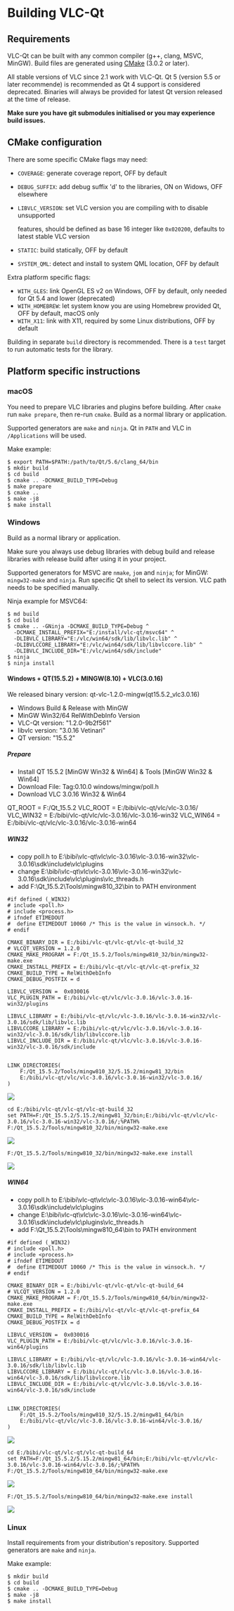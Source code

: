 # Building VLC-Qt

## Requirements
VLC-Qt can be built with any common compiler (g++, clang, MSVC, MinGW).
Build files are generated using [CMake](http://www.cmake.org) (3.0.2 or later).

All stable versions of VLC since 2.1 work with VLC-Qt.
Qt 5 (version 5.5 or later recommende) is recommended as Qt 4 support is
considered deprecated. Binaries will always be provided for latest Qt version
released at the time of release.

**Make sure you have git submodules initialised or you may experience build issues.**

## CMake configuration
There are some specific CMake flags may need:

 * `COVERAGE`: generate coverage report, OFF by default
 * `DEBUG_SUFFIX`: add debug suffix 'd' to the libraries, ON on Widows, OFF elsewhere
 * `LIBVLC_VERSION`: set VLC version you are compiling with to disable unsupported

 	features, should be defined as base 16 integer like `0x020200`, defaults to
 	latest stable VLC version
 * `STATIC`: build statically, OFF by default
 * `SYSTEM_QML`: detect and install to system QML location, OFF by default

Extra platform specific flags:
 * `WITH_GLES`: link OpenGL ES v2 on Windows, OFF by default, only needed for
    Qt 5.4 and lower (deprecated)
 * `WITH_HOMEBREW`: let system know you are using Homebrew provided Qt,
    OFF by default, macOS only
 * `WITH_X11`: link with X11, required by some Linux distributions, OFF by default

Building in separate `build` directory is recommended.
There is a `test` target to run automatic tests for the library.

## Platform specific instructions
### macOS
You need to prepare VLC libraries and plugins before building. After `cmake` run
`make prepare`, then re-run `cmake`. Build as a normal library or application.

Supported generators are `make` and `ninja`.
Qt in `PATH` and VLC in `/Applications` will be used.

Make example:
```
$ export PATH=$PATH:/path/to/Qt/5.6/clang_64/bin
$ mkdir build
$ cd build
$ cmake .. -DCMAKE_BUILD_TYPE=Debug
$ make prepare
$ cmake ..
$ make -j8
$ make install
```

### Windows
Build as a normal library or application.

Make sure you always use debug libraries with debug build and release libraries
with release build after using it in your project.

Supported generators for MSVC are `nmake`, `jom` and `ninja`;
for MinGW: `mingw32-make` and `ninja`.
Run specific Qt shell to select its version. VLC path needs to be specified manually.

Ninja example for MSVC64:
```
$ md build
$ cd build
$ cmake .. -GNinja -DCMAKE_BUILD_TYPE=Debug ^
  -DCMAKE_INSTALL_PREFIX="E:/install/vlc-qt/msvc64" ^
  -DLIBVLC_LIBRARY="E:/vlc/win64/sdk/lib/libvlc.lib" ^
  -DLIBVLCCORE_LIBRARY="E:/vlc/win64/sdk/lib/libvlccore.lib" ^
  -DLIBVLC_INCLUDE_DIR="E:/vlc/win64/sdk/include"
$ ninja
$ ninja install
```

#### Windows + QT(15.5.2) + MINGW(8.10) + VLC(3.0.16)

We released binary version: qt-vlc-1.2.0-mingw(qt15.5.2_vlc3.0.16)

- Windows Build & Release with MinGW
- MinGW Win32/64 RelWithDebInfo Version 
- VLC-Qt version: "1.2.0-9b2f561" 
- libvlc version: "3.0.16 Vetinari"
- QT version: "15.5.2"


##### Prepare
- Install QT 15.5.2 [MinGW  Win32 & Win64] & Tools [MinGW  Win32 & Win64]
- Download File: Tag:0.10.0 windows/mingw/poll.h
- Download VLC 3.0.16 Win32 & Win64 


QT_ROOT = F:/Qt_15.5.2
VLC_ROOT = E:/bibi/vlc-qt/vlc/vlc-3.0.16/
VLC_WIN32 = E:/bibi/vlc-qt/vlc/vlc-3.0.16/vlc-3.0.16-win32
VLC_WIN64 = E:/bibi/vlc-qt/vlc/vlc-3.0.16/vlc-3.0.16-win64


##### WIN32 

- copy poll.h to E:\bibi\vlc-qt\vlc\vlc-3.0.16\vlc-3.0.16-win32\vlc-3.0.16\sdk\include\vlc\plugins
- change E:\bibi\vlc-qt\vlc\vlc-3.0.16\vlc-3.0.16-win32\vlc-3.0.16\sdk\include\vlc\plugins\vlc_threads.h
- add F:\Qt_15.5.2\Tools\mingw810_32\bin to PATH environment

```
#if defined (_WIN32)
# include <poll.h>
# include <process.h>
# ifndef ETIMEDOUT
#  define ETIMEDOUT 10060 /* This is the value in winsock.h. */
# endif
```

```
CMAKE_BINARY_DIR = E:/bibi/vlc-qt/vlc-qt/vlc-qt-build_32
# VLCQT_VERSION = 1.2.0
CMAKE_MAKE_PROGRAM = F:/Qt_15.5.2/Tools/mingw810_32/bin/mingw32-make.exe
CMAKE_INSTALL_PREFIX = E:/bibi/vlc-qt/vlc-qt/vlc-qt-prefix_32
CMAKE_BUILD_TYPE = RelWithDebInfo
CMAKE_DEBUG_POSTFIX = d

LIBVLC_VERSION =  0x030016
VLC_PLUGIN_PATH = E:/bibi/vlc-qt/vlc/vlc-3.0.16/vlc-3.0.16-win32/plugins

LIBVLC_LIBRARY = E:/bibi/vlc-qt/vlc/vlc-3.0.16/vlc-3.0.16-win32/vlc-3.0.16/sdk/lib/libvlc.lib
LIBVLCCORE_LIBRARY = E:/bibi/vlc-qt/vlc/vlc-3.0.16/vlc-3.0.16-win32/vlc-3.0.16/sdk/lib/libvlccore.lib
LIBVLC_INCLUDE_DIR = E:/bibi/vlc-qt/vlc/vlc-3.0.16/vlc-3.0.16-win32/vlc-3.0.16/sdk/include


LINK_DIRECTORIES(
	F:/Qt_15.5.2/Tools/mingw810_32/5.15.2/mingw81_32/bin
	E:/bibi/vlc-qt/vlc/vlc-3.0.16/vlc-3.0.16-win32/vlc-3.0.16/
)
```

![](cmake-gui-mingw32-qt-vlc-win32.png)



```
cd E:/bibi/vlc-qt/vlc-qt/vlc-qt-build_32
set PATH=F:/Qt_15.5.2/5.15.2/mingw81_32/bin;E:/bibi/vlc-qt/vlc/vlc-3.0.16/vlc-3.0.16-win32/vlc-3.0.16/;%PATH%
F:/Qt_15.5.2/Tools/mingw810_32/bin/mingw32-make.exe
```

![](mingw32-qt-vlc-win32-build.png)



```
F:/Qt_15.5.2/Tools/mingw810_32/bin/mingw32-make.exe install
```

![](mingw32-qt-vlc-win32-release.png)



##### WIN64 
- copy poll.h to E:\bibi\vlc-qt\vlc\vlc-3.0.16\vlc-3.0.16-win64\vlc-3.0.16\sdk\include\vlc\plugins
- change E:\bibi\vlc-qt\vlc\vlc-3.0.16\vlc-3.0.16-win64\vlc-3.0.16\sdk\include\vlc\plugins\vlc_threads.h
- add F:\Qt_15.5.2\Tools\mingw810_64\bin to PATH environment

```
#if defined (_WIN32)
# include <poll.h>
# include <process.h>
# ifndef ETIMEDOUT
#  define ETIMEDOUT 10060 /* This is the value in winsock.h. */
# endif
```

```
CMAKE_BINARY_DIR = E:/bibi/vlc-qt/vlc-qt/vlc-qt-build_64
# VLCQT_VERSION = 1.2.0
CMAKE_MAKE_PROGRAM = F:/Qt_15.5.2/Tools/mingw810_64/bin/mingw32-make.exe
CMAKE_INSTALL_PREFIX = E:/bibi/vlc-qt/vlc-qt/vlc-qt-prefix_64
CMAKE_BUILD_TYPE = RelWithDebInfo
CMAKE_DEBUG_POSTFIX = d

LIBVLC_VERSION =  0x030016
VLC_PLUGIN_PATH = E:/bibi/vlc-qt/vlc/vlc-3.0.16/vlc-3.0.16-win64/plugins

LIBVLC_LIBRARY = E:/bibi/vlc-qt/vlc/vlc-3.0.16/vlc-3.0.16-win64/vlc-3.0.16/sdk/lib/libvlc.lib
LIBVLCCORE_LIBRARY = E:/bibi/vlc-qt/vlc/vlc-3.0.16/vlc-3.0.16-win64/vlc-3.0.16/sdk/lib/libvlccore.lib
LIBVLC_INCLUDE_DIR = E:/bibi/vlc-qt/vlc/vlc-3.0.16/vlc-3.0.16-win64/vlc-3.0.16/sdk/include


LINK_DIRECTORIES(
	F:/Qt_15.5.2/Tools/mingw810_32/5.15.2/mingw81_64/bin
	E:/bibi/vlc-qt/vlc/vlc-3.0.16/vlc-3.0.16-win64/vlc-3.0.16/
)
```
![](cmake-gui-mingw64-qt-vlc-win64.png)


```
cd E:/bibi/vlc-qt/vlc-qt/vlc-qt-build_64
set PATH=F:/Qt_15.5.2/5.15.2/mingw81_64/bin;E:/bibi/vlc-qt/vlc/vlc-3.0.16/vlc-3.0.16-win64/vlc-3.0.16/;%PATH%
F:/Qt_15.5.2/Tools/mingw810_64/bin/mingw32-make.exe
```
![](mingw64-qt-vlc-win64-build.png)



```
F:/Qt_15.5.2/Tools/mingw810_64/bin/mingw32-make.exe install
```

![](mingw64-qt-vlc-win64-release.png)





### Linux
Install requirements from your distribution's repository.
Supported generators are `make` and `ninja`.

Make example:
```
$ mkdir build
$ cd build
$ cmake .. -DCMAKE_BUILD_TYPE=Debug
$ make -j8
$ make install
```
